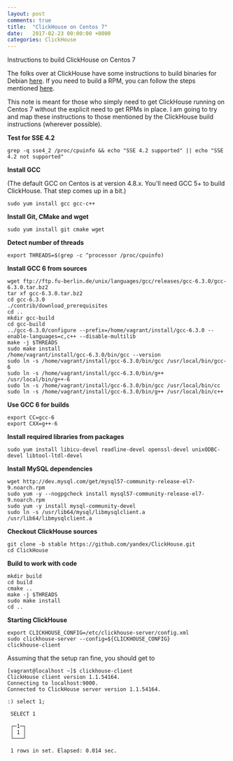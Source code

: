```yaml
---
layout: post
comments: true
title:  "ClickHouse on Centos 7"
date:   2017-02-23 00:00:00 +0000
categories: ClickHouse
---
```


Instructions to build ClickHouse on Centos 7

The folks over at ClickHouse have some instructions to build binaries for Debian [here](https://github.com/yandex/ClickHouse/blob/master/doc/build.md). If you need to build a RPM, you can follow the steps mentioned [here](https://github.com/redsoftbiz/clickhouse-rpm).

This note is meant for those who simply need to get ClickHouse running on Centos 7 without the explicit need to get RPMs in place. I am going to try and map these instructions to those mentioned by the ClickHouse build instructions (wherever possible).

**Test for SSE 4.2**

    grep -q sse4_2 /proc/cpuinfo && echo "SSE 4.2 supported" || echo "SSE 4.2 not supported"

**Install GCC**

(The default GCC on Centos is at version 4.8.x. You'll need GCC 5+ to build ClickHouse. That step comes up in a bit.)

    sudo yum install gcc gcc-c++

**Install Git, CMake and wget**

    sudo yum install git cmake wget

**Detect number of threads**

    export THREADS=$(grep -c ^processor /proc/cpuinfo) 

**Install GCC 6 from sources**

    wget ftp://ftp.fu-berlin.de/unix/languages/gcc/releases/gcc-6.3.0/gcc-6.3.0.tar.bz2
    tar xf gcc-6.3.0.tar.bz2
    cd gcc-6.3.0
    ./contrib/download_prerequisites
    cd ..
    mkdir gcc-build
    cd gcc-build
    ../gcc-6.3.0/configure --prefix=/home/vagrant/install/gcc-6.3.0 --enable-languages=c,c++ --disable-multilib
    make -j $THREADS
    sudo make install
    /home/vagrant/install/gcc-6.3.0/bin/gcc --version
    sudo ln -s /home/vagrant/install/gcc-6.3.0/bin/gcc /usr/local/bin/gcc-6
    sudo ln -s /home/vagrant/install/gcc-6.3.0/bin/g++ /usr/local/bin/g++-6
    sudo ln -s /home/vagrant/install/gcc-6.3.0/bin/gcc /usr/local/bin/cc
    sudo ln -s /home/vagrant/install/gcc-6.3.0/bin/g++ /usr/local/bin/c++

**Use GCC 6 for builds**

    export CC=gcc-6
    export CXX=g++-6
    
**Install required libraries from packages**

    sudo yum install libicu-devel readline-devel openssl-devel unixODBC-devel libtool-ltdl-devel
    
**Install MySQL dependencies**

    wget http://dev.mysql.com/get/mysql57-community-release-el7-9.noarch.rpm
    sudo yum -y --nogpgcheck install mysql57-community-release-el7-9.noarch.rpm
    sudo yum -y install mysql-community-devel
    sudo ln -s /usr/lib64/mysql/libmysqlclient.a /usr/lib64/libmysqlclient.a
    
**Checkout ClickHouse sources**

    git clone -b stable https://github.com/yandex/ClickHouse.git
    cd ClickHouse
    
**Build to work with code**

    mkdir build
    cd build
    cmake ..
    make -j $THREADS
    sudo make install
    cd ..

**Starting ClickHouse**
    
    export CLICKHOUSE_CONFIG=/etc/clickhouse-server/config.xml
    sudo clickhouse-server --config=${CLICKHOUSE_CONFIG}
    clickhouse-client 
    
Assuming that the setup ran fine, you should get to 

    [vagrant@localhost ~]$ clickhouse-client
    ClickHouse client version 1.1.54164.
    Connecting to localhost:9000.
    Connected to ClickHouse server version 1.1.54164.

    :) select 1;

     SELECT 1

     ┌─1─┐
     │ 1 │
     └───┘

     1 rows in set. Elapsed: 0.014 sec. 


